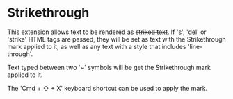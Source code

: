 # Strikethrough

This extension allows text to be rendered as ~~striked text~~. If 's', 'del' or
'strike' HTML tags are passed, they will be set as text with the Strikethrough
mark applied to it, as well as any text with a style that includes 'line-through'.

Text typed between two '~' symbols will be get the Strikethrough mark
applied to it.

The 'Cmd + ⇧ + X' keyboard shortcut can be used to apply the mark.
